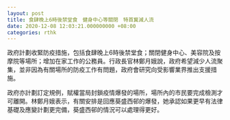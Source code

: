 ```yaml
---
layout: post
title: 食肆晚上6時後禁堂食　健身中心等關閉　特首冀減人流
date: 2020-12-08 12:03:21.000000000 +08:00
categories: rthk
---
```


政府計劃收緊防疫措施，包括食肆晚上6時後禁堂食；關閉健身中心、美容院及按摩院等場所；增加在家工作的公務員。行政長官林鄭月娥說，政府希望減少人流聚集，並非因為有關場所的防疫工作有問題，政府會研究向受影響業界推出支援措施。

政府亦計劃訂定規例，賦權當局封鎖疫情爆發的場所，場所內的市民要完成檢測才可離開。林鄭月娥表示，有關安排是回應葵盛西邨的爆發，她承認如果更早有法律基礎及應變計劃更完備，葵盛西邨的情況可以處理得更好。
